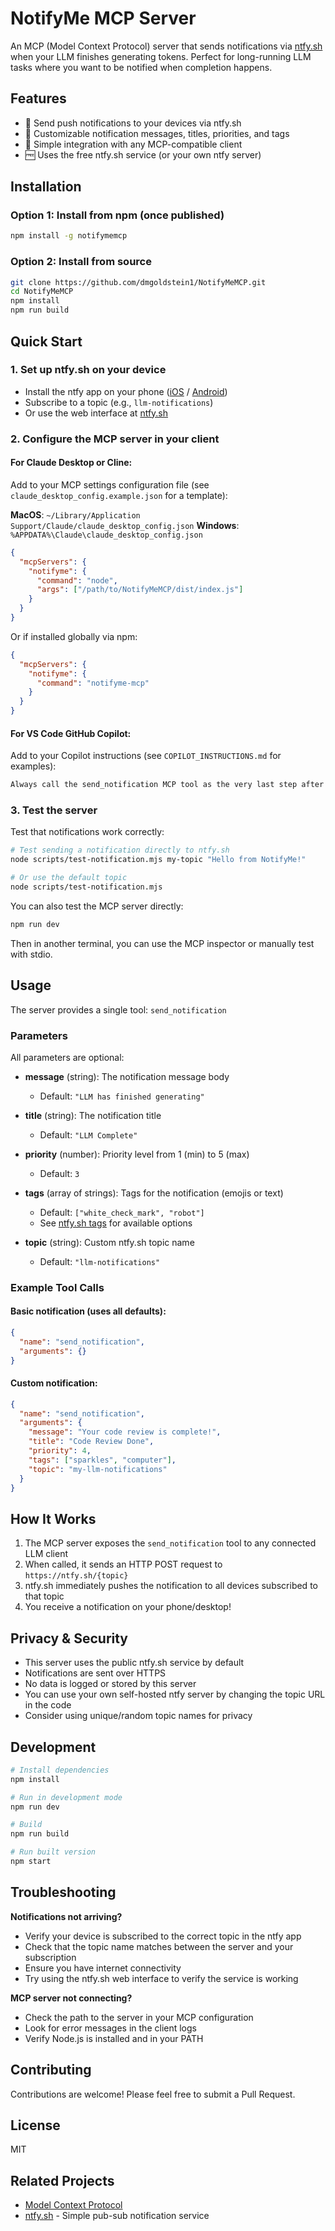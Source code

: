 # NotifyMe MCP Server

An MCP (Model Context Protocol) server that sends notifications via [ntfy.sh](https://ntfy.sh) when your LLM finishes generating tokens. Perfect for long-running LLM tasks where you want to be notified when completion happens.

## Features

- 🔔 Send push notifications to your devices via ntfy.sh
- 🎯 Customizable notification messages, titles, priorities, and tags
- 🚀 Simple integration with any MCP-compatible client
- 🆓 Uses the free ntfy.sh service (or your own ntfy server)

## Installation

### Option 1: Install from npm (once published)
```bash
npm install -g notifymemcp
```

### Option 2: Install from source
```bash
git clone https://github.com/dmgoldstein1/NotifyMeMCP.git
cd NotifyMeMCP
npm install
npm run build
```

## Quick Start

### 1. Set up ntfy.sh on your device
- Install the ntfy app on your phone ([iOS](https://apps.apple.com/us/app/ntfy/id1625396347) / [Android](https://play.google.com/store/apps/details?id=io.heckel.ntfy))
- Subscribe to a topic (e.g., `llm-notifications`)
- Or use the web interface at [ntfy.sh](https://ntfy.sh)

### 2. Configure the MCP server in your client

#### For Claude Desktop or Cline:
Add to your MCP settings configuration file (see `claude_desktop_config.example.json` for a template):

**MacOS**: `~/Library/Application Support/Claude/claude_desktop_config.json`
**Windows**: `%APPDATA%\Claude\claude_desktop_config.json`

```json
{
  "mcpServers": {
    "notifyme": {
      "command": "node",
      "args": ["/path/to/NotifyMeMCP/dist/index.js"]
    }
  }
}
```

Or if installed globally via npm:
```json
{
  "mcpServers": {
    "notifyme": {
      "command": "notifyme-mcp"
    }
  }
}
```

#### For VS Code GitHub Copilot:
Add to your Copilot instructions (see `COPILOT_INSTRUCTIONS.md` for examples):
```markdown
Always call the send_notification MCP tool as the very last step after completing any task or response.
```

### 3. Test the server

Test that notifications work correctly:

```bash
# Test sending a notification directly to ntfy.sh
node scripts/test-notification.mjs my-topic "Hello from NotifyMe!"

# Or use the default topic
node scripts/test-notification.mjs
```

You can also test the MCP server directly:

```bash
npm run dev
```

Then in another terminal, you can use the MCP inspector or manually test with stdio.

## Usage

The server provides a single tool: `send_notification`

### Parameters

All parameters are optional:

- **message** (string): The notification message body
  - Default: `"LLM has finished generating"`
  
- **title** (string): The notification title
  - Default: `"LLM Complete"`
  
- **priority** (number): Priority level from 1 (min) to 5 (max)
  - Default: `3`
  
- **tags** (array of strings): Tags for the notification (emojis or text)
  - Default: `["white_check_mark", "robot"]`
  - See [ntfy.sh tags](https://docs.ntfy.sh/emojis/) for available options
  
- **topic** (string): Custom ntfy.sh topic name
  - Default: `"llm-notifications"`

### Example Tool Calls

#### Basic notification (uses all defaults):
```json
{
  "name": "send_notification",
  "arguments": {}
}
```

#### Custom notification:
```json
{
  "name": "send_notification",
  "arguments": {
    "message": "Your code review is complete!",
    "title": "Code Review Done",
    "priority": 4,
    "tags": ["sparkles", "computer"],
    "topic": "my-llm-notifications"
  }
}
```

## How It Works

1. The MCP server exposes the `send_notification` tool to any connected LLM client
2. When called, it sends an HTTP POST request to `https://ntfy.sh/{topic}`
3. ntfy.sh immediately pushes the notification to all devices subscribed to that topic
4. You receive a notification on your phone/desktop!

## Privacy & Security

- This server uses the public ntfy.sh service by default
- Notifications are sent over HTTPS
- No data is logged or stored by this server
- You can use your own self-hosted ntfy server by changing the topic URL in the code
- Consider using unique/random topic names for privacy

## Development

```bash
# Install dependencies
npm install

# Run in development mode
npm run dev

# Build
npm run build

# Run built version
npm start
```

## Troubleshooting

**Notifications not arriving?**
- Verify your device is subscribed to the correct topic in the ntfy app
- Check that the topic name matches between the server and your subscription
- Ensure you have internet connectivity
- Try using the ntfy.sh web interface to verify the service is working

**MCP server not connecting?**
- Check the path to the server in your MCP configuration
- Look for error messages in the client logs
- Verify Node.js is installed and in your PATH

## Contributing

Contributions are welcome! Please feel free to submit a Pull Request.

## License

MIT

## Related Projects

- [Model Context Protocol](https://modelcontextprotocol.io/)
- [ntfy.sh](https://ntfy.sh) - Simple pub-sub notification service
